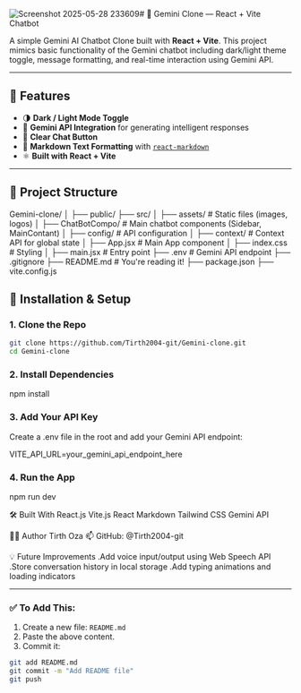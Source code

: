 ![Screenshot 2025-05-28 233609](https://github.com/user-attachments/assets/68a6eed5-3fbe-40b3-a99f-8d7550c7358f)# 🌟 Gemini Clone — React + Vite Chatbot

A simple Gemini AI Chatbot Clone built with **React + Vite**. This project mimics basic functionality of the Gemini chatbot including dark/light theme toggle, message formatting, and real-time interaction using Gemini API.



---

## 🚀 Features

- 🌗 **Dark / Light Mode Toggle**
- 🧠 **Gemini API Integration** for generating intelligent responses
- 🧹 **Clear Chat Button**
- 📝 **Markdown Text Formatting** with [`react-markdown`](https://github.com/remarkjs/react-markdown)
- ⚛️ **Built with React + Vite**

---

## 📁 Project Structure

Gemini-clone/
│
├── public/
├── src/
│ ├── assets/ # Static files (images, logos)
│ ├── ChatBotCompo/ # Main chatbot components (Sidebar, MainContant)
│ ├── config/ # API configuration
│ ├── context/ # Context API for global state
│ ├── App.jsx # Main App component
│ ├── index.css # Styling
│ ├── main.jsx # Entry point
├── .env # Gemini API endpoint
├── .gitignore
├── README.md # You're reading it!
├── package.json
├── vite.config.js

## 🔧 Installation & Setup

### 1. Clone the Repo

```bash
git clone https://github.com/Tirth2004-git/Gemini-clone.git
cd Gemini-clone
```
### 2. Install Dependencies
 npm install
 
### 3. Add Your API Key
Create a .env file in the root and add your Gemini API endpoint:

VITE_API_URL=your_gemini_api_endpoint_here

### 4. Run the App
 npm run dev

🛠️ Built With
React.js
Vite.js
React Markdown
Tailwind CSS
Gemini API

🙋‍♂️ Author
Tirth Oza
📫 GitHub: @Tirth2004-git

💡 Future Improvements
.Add voice input/output using Web Speech API
.Store conversation history in local storage
.Add typing animations and loading indicators



---

### ✅ To Add This:

1. Create a new file: `README.md`
2. Paste the above content.
3. Commit it:

```bash
git add README.md
git commit -m "Add README file"
git push


